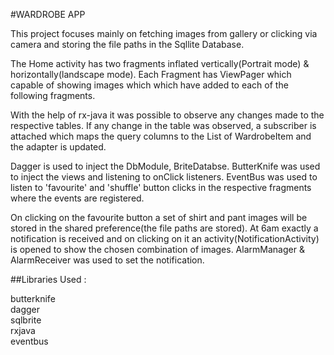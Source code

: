 
#WARDROBE APP

This project focuses mainly on fetching images from gallery or clicking via camera and storing the file paths in the Sqllite Database.

The Home activity has two fragments inflated vertically(Portrait mode) & horizontally(landscape mode).
Each Fragment has ViewPager which capable of showing images which which have added to each of the following fragments.

With the help of rx-java it was possible to observe any changes made to the respective tables. If any change in the table was observed, a subscriber is attached which maps the query columns to the List of WardrobeItem and the adapter is updated.

Dagger is used to inject the DbModule, BriteDatabse.
ButterKnife was used to inject the views and listening to onClick listeners.
EventBus was used to listen to 'favourite' and 'shuffle' button clicks in the respective fragments where the events are registered.

On clicking on the favourite button a set of shirt and pant images will be stored in the shared preference(the file paths are stored). At 6am exactly a notification is received and on clicking on it an activity(NotificationActivity) is opened to show the chosen combination of images.
AlarmManager & AlarmReceiver was used to set the notification.

##Libraries Used :

butterknife  
dagger  
sqlbrite  
rxjava  
eventbus  
